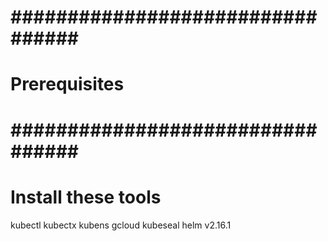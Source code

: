 # ################################# #
#            Prerequisites          #
# ################################# #
# Install these tools
kubectl
kubectx
kubens
gcloud
kubeseal
helm v2.16.1